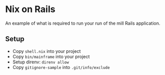 # Nix on Rails

An example of what is required to run your run of the mill Rails application.

## Setup

- Copy `shell.nix` into your project
- Copy `bin/mainframe` into your project
- Setup direnv: `direnv allow`
- Copy `gitignore-sample` into `.git/info/exclude`
